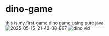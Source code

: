 # dino-game
this is my first game
dino game using pure java
![2025-05-15_21-42-08-867](https://github.com/user-attachments/assets/63eafda4-f381-4257-bec1-41cf92fe8fb1)
![dino vid](https://github.com/user-attachments/assets/c9afccf8-fd0c-444c-9b9d-d3857a11f85e)
